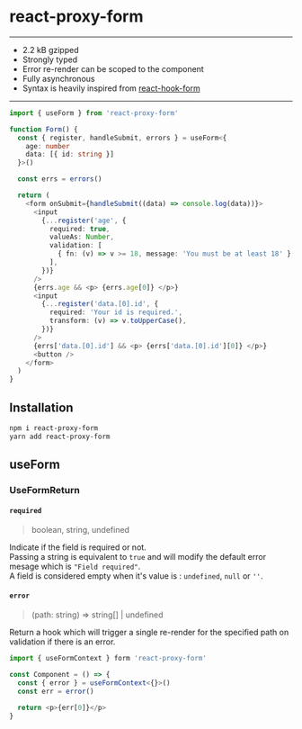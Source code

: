 # react-proxy-form

---

- 2.2 kB gzipped
- Strongly typed
- Error re-render can be scoped to the component
- Fully asynchronous
- Syntax is heavily inspired from [react-hook-form](https://github.com/react-hook-form/react-hook-form)

---

```ts
import { useForm } from 'react-proxy-form'

function Form() {
  const { register, handleSubmit, errors } = useForm<{
    age: number
    data: [{ id: string }]
  }>()

  const errs = errors()

  return (
    <form onSubmit={handleSubmit((data) => console.log(data))}>
      <input
        {...register('age', {
          required: true,
          valueAs: Number,
          validation: [
            { fn: (v) => v >= 18, message: 'You must be at least 18' },
          ],
        })}
      />
      {errs.age && <p> {errs.age[0]} </p>}
      <input
        {...register('data.[0].id', {
          required: 'Your id is required.',
          transform: (v) => v.toUpperCase(),
        })}
      />
      {errs['data.[0].id'] && <p> {errs['data.[0].id'][0]} </p>}
      <button />
    </form>
  )
}
```

## Installation

```bash
npm i react-proxy-form
yarn add react-proxy-form
```

## useForm

### UseFormReturn

#### `required`

> boolean, string, undefined

Indicate if the field is required or not. <br/>
Passing a string is equivalent to `true` and will modify the default error mesage which is `"Field required"`. <br />
A field is considered empty when it's value is : `undefined`, `null` or `''`.

#### `error`

> (path: string) => string[] | undefined

Return a hook which will trigger a single re-render for the specified path on validation if there is an error.

```ts
import { useFormContext } form 'react-proxy-form'

const Component = () => {
  const { error } = useFormContext<{}>()
  const err = error()

  return <p>{err[0]}</p>
}
```
